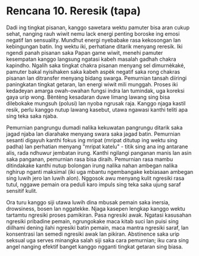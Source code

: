 # Rencana 10. Reresik (tapa)

Dadi ing tingkat pisanan, kanggo sawetara wektu pamuter bisa aran cukup sehat, nanging rauh wiwit nemu lack energi penting boroske ing emosi negatif lan sensuality. Mundhut energi nyebabake rasa kekosongan lan kebingungan batin. Ing wektu iki, perhatiane ditarik menyang reresik. Iki ngendi panah pisanan saka Papan game wiwit, menehi pamuter kesempatan kanggo langsung ngatasi kabeh masalah gadhah chakra kapindho. Ngalih saka tingkat chakra pisanan menyang sel dimurnèkaké, pamuter bakal nyisihaken saka kabeh aspèk negatif saka rong chakras pisanan lan ditransfer menyang bidang swarga. Pemurnian tansah diiringi paningkatan tingkat getaran, lan energi wiwit mili munggah. Proses iki kedadeyan amarga owah-owahan fungsi indra lan tumindak, uga koreksi gaya urip wong. Bèntèng kesadaran duwe limang lawang sing bisa dilebokake mungsuh (polusi) lan nyoba ngrusak raja. Kanggo njaga kastil resik, perlu kanggo nutup lawang kasebut, utawa ngawasi kanthi teliti apa sing teka saka njaba.

Pemurnian pangrungu dumadi nalika kekuwatan pangrungu ditarik saka jagad njaba lan diarahake menyang swara saka jagad batin. Pemurnian sesanti digayuh kanthi fokus ing mripat (mripat ditutup ing wektu sing padha) lan perhatian menyang "mripat katelu" - titik sing ana ing antarane alis, rada ndhuwur jembatan irung. Kanthi ngilangi panganan manis lan asin saka panganan, pemurnian rasa bisa diraih. Pemurnian rasa mambu ditindakake kanthi nutup bolongan irung nalika nahan ambegan nalika nghirup nganti maksimal (iki uga mbantu ngembangake kebiasaan ambegan sing luwih jero lan luwih alon). Nggosok awu menyang kulit ngresiki rasa tutul, nggawe pemain ora peduli karo impuls sing teka saka ujung saraf sensitif kulit.

Ora turu kanggo siji utawa luwih dina mbusak pemain saka inersia, drowsiness, bosen lan nggatekke. Njaga kasepen lengkap kanggo wektu tartamtu ngresiki proses pamikiran. Pasa ngresiki awak. Ngatasi kasusahan ngresiki pribadine pemain, ngrungokake maca kitab suci lan puisi sing diilhami dening ilahi ngresiki batin pemain, maca mantra ngresiki saraf, lan konsentrasi lan semedi ngresiki awak lan pikiran. Abstinence saka urip seksual uga serves minangka salah siji saka cara pemurnian; iku cara sing angel nanging efektif banget kanggo ngganti tingkat getaran sing biasa.
